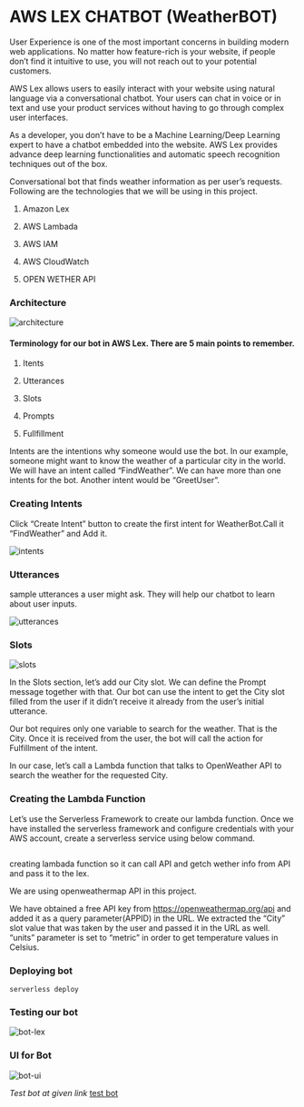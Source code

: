 # AWS LEX CHATBOT (WeatherBOT)

User Experience is one of the most important concerns in building modern web applications. No matter how feature-rich is your website, if people don’t find it intuitive to use, you will not reach out to your potential customers.

AWS Lex allows users to easily interact with your website using natural language via a conversational chatbot. Your users can chat in voice or in text and use your product services without having to go through complex user interfaces.

As a developer, you don’t have to be a Machine Learning/Deep Learning expert to have a chatbot embedded into the website. AWS Lex provides advance deep learning functionalities and automatic speech recognition techniques out of the box.

Conversational bot that finds weather information as per user’s requests. Following are the technologies that we will be using in this project.

1. Amazon Lex

2. AWS Lambada

3. AWS IAM

4. AWS CloudWatch

5. OPEN WETHER API


### Architecture

![architecture](architecture.png)

#### Terminology for our bot in AWS Lex. There are 5 main points to remember.

1. Itents

2. Utterances

3. Slots

4. Prompts

5. Fullfillment


Intents are the intentions why someone would use the bot. In our example, someone might want to know the weather of a particular city in the world. We will have an intent called “FindWeather”. We can have more than one intents for the bot. Another intent would be “GreetUser”.

### Creating Intents
Click “Create Intent” button to create the first intent for WeatherBot.Call it “FindWeather” and Add it.

![intents](intents.png)

### Utterances
sample utterances a user might ask. They will help our chatbot to learn about user inputs.

![utterances](utterances.png)

### Slots

![slots](slots.png)

In the Slots section, let’s add our City slot. We can define the Prompt message together with that. Our bot can use the intent to get the City slot filled from the user if it didn’t receive it already from the user’s initial utterance.

Our bot requires only one variable to search for the weather. That is the City. Once it is received from the user, the bot will call the action for Fulfillment of the intent.

In our case, let’s call a Lambda function that talks to OpenWeather API to search the weather for the requested City.

### Creating the Lambda Function
Let’s use the Serverless Framework to create our lambda function.
Once we have installed the serverless framework and configure credentials with your AWS account, create a serverless service using below command.

```serverless create --template aws-nodejs --path weather-bot
```
creating lambada function so it can call API and getch wether info from API and pass it to the lex.

We are using openweathermap API in this project.

We have obtained a free API key from https://openweathermap.org/api and added it as a query parameter(APPID) in the URL. We extracted the “City” slot value that was taken by the user and passed it in the URL as well. “units” parameter is set to “metric” in order to get temperature values in Celsius.

### Deploying bot
```
serverless deploy

```

### Testing our bot

![bot-lex](bot-lex.jpg)

### UI for Bot

![bot-ui](bot-ui.jpg)

*Test bot at given link*
[test bot](www.google.com)
